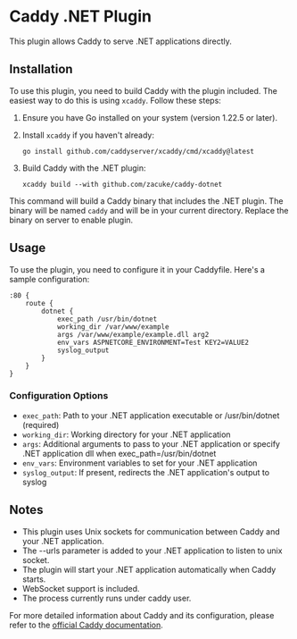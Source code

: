 # Caddy .NET Plugin

This plugin allows Caddy to serve .NET applications directly.

## Installation

To use this plugin, you need to build Caddy with the plugin included. The easiest way to do this is using `xcaddy`. Follow these steps:

1. Ensure you have Go installed on your system (version 1.22.5 or later).

2. Install `xcaddy` if you haven't already:
   ```
   go install github.com/caddyserver/xcaddy/cmd/xcaddy@latest
   ```

3. Build Caddy with the .NET plugin:
   ```
   xcaddy build --with github.com/zacuke/caddy-dotnet
   ```
 
This command will build a Caddy binary that includes the .NET plugin. The binary will be named `caddy` and will be in your current directory. Replace the binary on server to enable plugin.

## Usage

To use the plugin, you need to configure it in your Caddyfile. Here's a sample configuration:

```
:80 {
    route {
        dotnet {
            exec_path /usr/bin/dotnet
            working_dir /var/www/example
            args /var/www/example/example.dll arg2
            env_vars ASPNETCORE_ENVIRONMENT=Test KEY2=VALUE2
            syslog_output
        }
    }
}
```

### Configuration Options

- `exec_path`: Path to your .NET application executable or /usr/bin/dotnet (required)
- `working_dir`: Working directory for your .NET application
- `args`: Additional arguments to pass to your .NET application or specify .NET application dll when exec_path=/usr/bin/dotnet
- `env_vars`: Environment variables to set for your .NET application
- `syslog_output`: If present, redirects the .NET application's output to syslog
 
## Notes

- This plugin uses Unix sockets for communication between Caddy and your .NET application.
- The --urls parameter is added to your .NET application to listen to unix socket.
- The plugin will start your .NET application automatically when Caddy starts.
- WebSocket support is included.
- The process currently runs under caddy user. 

 
For more detailed information about Caddy and its configuration, please refer to the [official Caddy documentation](https://caddyserver.com/docs/).
